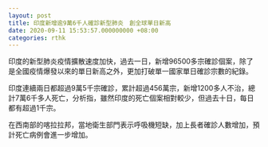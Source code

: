 ```yaml
---
layout: post
title: 印度新增逾9萬6千人確診新型肺炎　創全球單日新高
date: 2020-09-11 15:53:57.000000000 +08:00
categories: rthk
---
```


印度的新型肺炎疫情擴散速度加快，過去一日，新增96500多宗確診個案，除了是全國疫情爆發以來的單日新高之外，更加打破單一國家單日確診宗數的紀錄。

印度連續兩日都超過9萬5千宗確診，累計超過456萬宗，新增1200多人不治，總計7萬6千多人死亡，分析指，雖然印度的死亡個案相對較少，但過去十日，每日都有超過1千宗。

在西南部的喀拉拉邦，當地衛生部門表示呼吸機短缺，加上長者確診人數增加，預計死亡病例會進一步增加。
